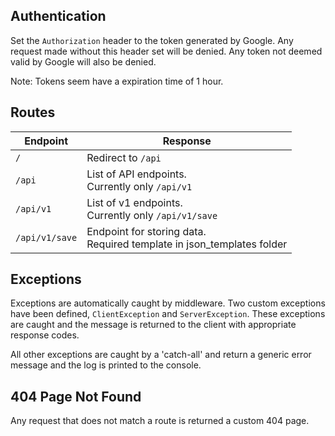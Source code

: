 ## Authentication
Set the `Authorization` header to the token generated by Google. Any request made without this header set will be denied. Any token not deemed valid by Google will also be denied. 

Note: Tokens seem have a expiration time of 1 hour.

## Routes
| **Endpoint** | **Response** |
|----|----|
| `/` | Redirect to `/api` |
| `/api` | List of API endpoints.<br>Currently only `/api/v1` |
| `/api/v1` | List of v1 endpoints.<br>Currently only `/api/v1/save` |
| `/api/v1/save` | Endpoint for storing data.<br>Required template in json_templates folder |

## Exceptions
Exceptions are automatically caught by middleware. Two custom exceptions have been defined, `ClientException` and `ServerException`. These exceptions are caught and the message is returned to the client with appropriate response codes.

All other exceptions are caught by a 'catch-all' and return a generic error message and the log is printed to the console.

## 404 Page Not Found
Any request that does not match a route is returned a custom 404 page.
